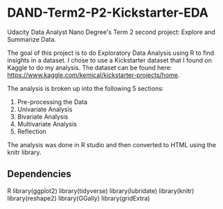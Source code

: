 # DAND-Term2-P2-Kickstarter-EDA
Udacity Data Analyst Nano Degree's Term 2 second project: Explore and Summarize Data.

The goal of this project is to do Exploratory Data Analysis using R to find insights in
a dataset. I chose to use a Kickstarter dataset that I found on Kaggle to do my analysis.
The dataset can be found here: https://www.kaggle.com/kemical/kickstarter-projects/home.

The analysis is broken up into the following 5 sections:
1. Pre-processing the Data
2. Univariate Analysis
3. Bivariate Analysis
4. Multivariate Analysis
5. Reflection

The analysis was done in R studio and then converted to HTML using the knitr library.

## Dependencies
R
library(ggplot2)
library(tidyverse)
library(lubridate)
library(knitr)
library(reshape2)
library(GGally)
library(gridExtra)

